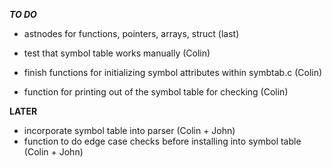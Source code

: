 ***TO DO***

- astnodes for functions, pointers, arrays, struct (last)

- test that symbol table works manually (Colin)
- finish functions for initializing symbol attributes within symbtab.c (Colin)
- function for printing out of the symbol table for checking (Colin)

**LATER**
- incorporate symbol table into parser (Colin + John)
- function to do edge case checks before installing into symbol table (Colin + John)
